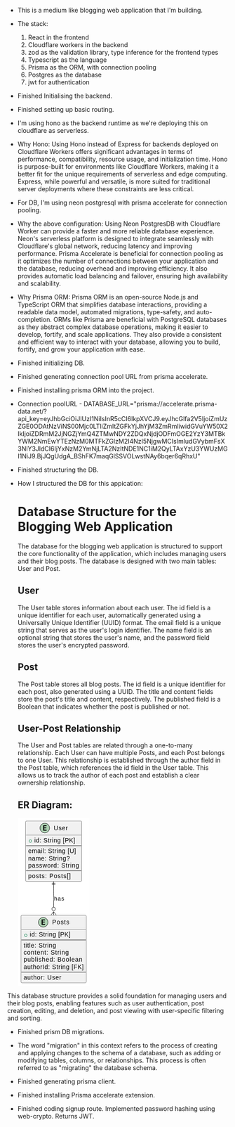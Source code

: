 - This is a medium like blogging web application that I'm building.

- The stack:
    1. React in the frontend
    2. Cloudflare workers in the backend
    3. zod as the validation library, type inference for the frontend types
    4. Typescript as the language
    5. Prisma as the ORM, with connection pooling
    6. Postgres as the database
    7. jwt for authentication

- Finished Initialising the backend.
- Finished setting up basic routing.

- I'm using hono as the backend runtime as we're deploying this on cloudflare as serverless.
- Why Hono: Using Hono instead of Express for backends deployed on Cloudflare Workers offers significant advantages in terms of performance, compatibility, resource usage, and initialization time. Hono is purpose-built for environments like Cloudflare Workers, making it a better fit for the unique requirements of serverless and edge computing. Express, while powerful and versatile, is more suited for traditional server deployments where these constraints are less critical.

- For DB, I'm using neon postgresql with prisma accelerate for connection pooling.
- Why the above configuration: 
Using Neon PostgresDB with Cloudflare Worker can provide a faster and more reliable database experience. Neon's serverless platform is designed to integrate seamlessly with Cloudflare's global network, reducing latency and improving performance. 
Prisma Accelerate is beneficial for connection pooling as it optimizes the number of connections between your application and the database, reducing overhead and improving efficiency. It also provides automatic load balancing and failover, ensuring high availability and scalability.
- Why Prisma ORM: Prisma ORM is an open-source Node.js and TypeScript ORM that simplifies database interactions, providing a readable data model, automated migrations, type-safety, and auto-completion. ORMs like Prisma are beneficial with PostgreSQL databases as they abstract complex database operations, making it easier to develop, fortify, and scale applications. They also provide a consistent and efficient way to interact with your database, allowing you to build, fortify, and grow your application with ease.

- Finished initializing DB.
- Finished generating connection pool URL from prisma accelerate.
- Finished installing prisma ORM into the project.

- Connection poolURL - DATABASE_URL="prisma://accelerate.prisma-data.net/?api_key=eyJhbGciOiJIUzI1NiIsInR5cCI6IkpXVCJ9.eyJhcGlfa2V5IjoiZmUzZGE0ODAtNzViNS00Mjc0LTliZmItZGFkYjJhYjM3ZmRmIiwidGVuYW50X2lkIjoiZDRmM2JjNGZjYmQ4ZTMwNDY2ZDQxNjdjODFmOGE2YzY3MTBkYWM2NmEwYTEzNzM0MTFkZGIzM2I4NzI5NjgwMCIsImludGVybmFsX3NlY3JldCI6IjYxNzM2YmNjLTA2NzItNDE1NC1iM2QyLTAxYzU3YWUzMGI1NiJ9.BjJQgUdgA_BShFK7maqGlSSVOLwstNAy6bqer6qRhxU"

- Finished structuring the DB.
- How I structured the DB for this appication:
    # Database Structure for the Blogging Web Application
    The database for the blogging web application is structured to support the core functionality of the application, which includes managing users and their blog posts. The database is designed with two main tables: User and Post.

    ## User
    The User table stores information about each user. The id field is a unique identifier for each user, automatically generated using a Universally Unique Identifier (UUID) format. The email field is a unique string that serves as the user's login identifier. The name field is an optional string that stores the user's name, and the password field stores the user's encrypted password.

    ## Post
    The Post table stores all blog posts. The id field is a unique identifier for each post, also generated using a UUID. The title and content fields store the post's title and content, respectively. The published field is a Boolean that indicates whether the post is published or not.

    ## User-Post Relationship
    The User and Post tables are related through a one-to-many relationship. Each User can have multiple Posts, and each Post belongs to one User. This relationship is established through the author field in the Post table, which references the id field in the User table. This allows us to track the author of each post and establish a clear ownership relationship.

    ## ER Diagram:
    <svg xmlns="http://www.w3.org/2000/svg" xmlns:xlink="http://www.w3.org/1999/xlink" contentStyleType="text/css" height="382px" preserveAspectRatio="none" style="width:163px;height:382px;background:#FFFFFF;" version="1.1" viewBox="0 0 163 382" width="163px" zoomAndPan="magnify"><defs/><g><!--class User--><g id="elem_User"><rect codeLine="1" fill="#F1F1F1" height="137.4844" id="User" rx="2.5" ry="2.5" style="stroke:#181818;stroke-width:0.5;" width="128" x="17.5" y="7"/><ellipse cx="61.3" cy="23" fill="#ADD1B2" rx="11" ry="11" style="stroke:#181818;stroke-width:1.0;"/><path d="M65.4094,29 L57.6906,29 L57.6906,16.6094 L65.4094,16.6094 L65.4094,18.7656 L60.1438,18.7656 L60.1438,21.4375 L64.9094,21.4375 L64.9094,23.5938 L60.1438,23.5938 L60.1438,26.8438 L65.4094,26.8438 L65.4094,29 Z " fill="#000000"/><text fill="#000000" font-family="sans-serif" font-size="14" lengthAdjust="spacing" textLength="32" x="81.7" y="27.8467">User</text><line style="stroke:#181818;stroke-width:0.5;" x1="18.5" x2="144.5" y1="39" y2="39"/><ellipse cx="28.5" cy="52.6484" fill="none" rx="3" ry="3" style="stroke:#038048;stroke-width:1.0;"/><text fill="#000000" font-family="sans-serif" font-size="14" lengthAdjust="spacing" textLength="93" x="37.5" y="55.9951">id: String [PK]</text><line style="stroke:#181818;stroke-width:1.0;" x1="18.5" x2="144.5" y1="63.2969" y2="63.2969"/><text fill="#000000" font-family="sans-serif" font-size="14" lengthAdjust="spacing" textLength="109" x="23.5" y="80.292">email: String [U]</text><text fill="#000000" font-family="sans-serif" font-size="14" lengthAdjust="spacing" textLength="95" x="23.5" y="96.5889">name: String?</text><text fill="#000000" font-family="sans-serif" font-size="14" lengthAdjust="spacing" textLength="116" x="23.5" y="112.8857">password: String</text><line style="stroke:#181818;stroke-width:1.0;" x1="18.5" x2="144.5" y1="120.1875" y2="120.1875"/><text fill="#000000" font-family="sans-serif" font-size="14" lengthAdjust="spacing" textLength="97" x="23.5" y="137.1826">posts: Posts[]</text></g><!--class Posts--><g id="elem_Posts"><rect codeLine="11" fill="#F1F1F1" height="153.7813" id="Posts" rx="2.5" ry="2.5" style="stroke:#181818;stroke-width:0.5;" width="149" x="7" y="221.49"/><ellipse cx="57.75" cy="237.49" fill="#ADD1B2" rx="11" ry="11" style="stroke:#181818;stroke-width:1.0;"/><path d="M61.8594,243.49 L54.1406,243.49 L54.1406,231.0994 L61.8594,231.0994 L61.8594,233.2556 L56.5938,233.2556 L56.5938,235.9275 L61.3594,235.9275 L61.3594,238.0837 L56.5938,238.0837 L56.5938,241.3337 L61.8594,241.3337 L61.8594,243.49 Z " fill="#000000"/><text fill="#000000" font-family="sans-serif" font-size="14" lengthAdjust="spacing" textLength="39" x="78.25" y="242.3367">Posts</text><line style="stroke:#181818;stroke-width:0.5;" x1="8" x2="155" y1="253.49" y2="253.49"/><ellipse cx="18" cy="267.1384" fill="none" rx="3" ry="3" style="stroke:#038048;stroke-width:1.0;"/><text fill="#000000" font-family="sans-serif" font-size="14" lengthAdjust="spacing" textLength="93" x="27" y="270.4851">id: String [PK]</text><line style="stroke:#181818;stroke-width:1.0;" x1="8" x2="155" y1="277.7869" y2="277.7869"/><text fill="#000000" font-family="sans-serif" font-size="14" lengthAdjust="spacing" textLength="74" x="13" y="294.782">title: String</text><text fill="#000000" font-family="sans-serif" font-size="14" lengthAdjust="spacing" textLength="103" x="13" y="311.0789">content: String</text><text fill="#000000" font-family="sans-serif" font-size="14" lengthAdjust="spacing" textLength="134" x="13" y="327.3757">published: Boolean</text><text fill="#000000" font-family="sans-serif" font-size="14" lengthAdjust="spacing" textLength="137" x="13" y="343.6726">authorId: String [FK]</text><line style="stroke:#181818;stroke-width:1.0;" x1="8" x2="155" y1="350.9744" y2="350.9744"/><text fill="#000000" font-family="sans-serif" font-size="14" lengthAdjust="spacing" textLength="86" x="13" y="367.9695">author: User</text></g><!--link User to Posts--><g id="link_User_Posts"><path codeLine="22" d="M81.5,152.74 C81.5,176.93 81.5,178.31 81.5,203.14 " fill="none" id="User-Posts" style="stroke:#181818;stroke-width:1.0;"/><line style="stroke:#181818;stroke-width:1.0;" x1="77.5" x2="85.5" y1="148.74" y2="148.74"/><line style="stroke:#181818;stroke-width:1.0;" x1="77.5" x2="85.5" y1="151.74" y2="151.74"/><line style="stroke:#181818;stroke-width:1.0;" x1="81.5" x2="81.5" y1="152.74" y2="144.74"/><line style="stroke:#181818;stroke-width:1.0;" x1="81.5" x2="87.5" y1="213.14" y2="221.14"/><line style="stroke:#181818;stroke-width:1.0;" x1="81.5" x2="75.5" y1="213.14" y2="221.14"/><line style="stroke:#181818;stroke-width:1.0;" x1="81.5" x2="81.5" y1="213.14" y2="221.14"/><ellipse cx="81.5" cy="207.14" fill="none" rx="4" ry="4" style="stroke:#181818;stroke-width:1.0;"/><text fill="#000000" font-family="sans-serif" font-size="13" lengthAdjust="spacing" textLength="23" x="82.5" y="187.5569">has</text></g><!--SRC=[VO_12i8m38RlVOhGg_G5UX4y2E9b83kD7Qe6L-ZQqNGCsNntK-VSJbuQ-ltv_oJeaqrFa2LXb30AW9szQxYaQFq3gk9SCrAA7soDTQjIPi6R5XUqvtzdY8OGVm6BjmkKI4EHIrMBbn3udVj1_mTpeyDDuYtunFODwVghizGW-myXE3IUeUbJ4-9fatbSCsTHGpuxhvChJ9DIOPot10soCIJV]--></g></svg>

This database structure provides a solid foundation for managing users and their blog posts, enabling features such as user authentication, post creation, editing, and deletion, and post viewing with user-specific filtering and sorting.

- Finished prism DB migrations.
- The word "migration" in this context refers to the process of creating and applying changes to the schema of a database, such as adding or modifying tables, columns, or relationships. This process is often referred to as "migrating" the database schema.

- Finished generating prisma client.
- Finished installing Prisma accelerate extension.
- Finished coding signup route. Implemented password hashing using web-crypto. Returns JWT.
